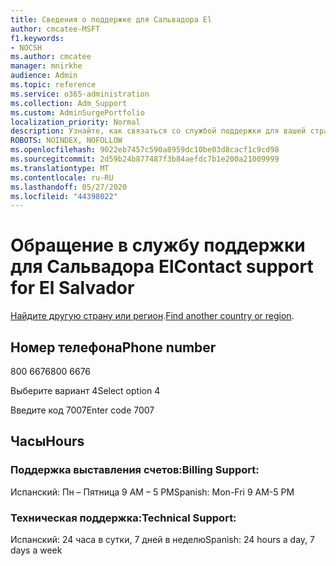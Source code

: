 ```yaml
---
title: Сведения о поддержке для Сальвадора El
author: cmcatee-MSFT
f1.keywords:
- NOCSH
ms.author: cmcatee
manager: mnirkhe
audience: Admin
ms.topic: reference
ms.service: o365-administration
ms.collection: Adm_Support
ms.custom: AdminSurgePortfolio
localization_priority: Normal
description: Узнайте, как связаться со службой поддержки для вашей страны или региона.
ROBOTS: NOINDEX, NOFOLLOW
ms.openlocfilehash: 9022eb7457c590a8959dc10be03d8cacf1c9cd98
ms.sourcegitcommit: 2d59b24b877487f3b84aefdc7b1e200a21009999
ms.translationtype: MT
ms.contentlocale: ru-RU
ms.lasthandoff: 05/27/2020
ms.locfileid: "44398022"
---
```

# <a name="contact-support-for-el-salvador"></a><span data-ttu-id="a9375-103">Обращение в службу поддержки для Сальвадора El</span><span class="sxs-lookup"><span data-stu-id="a9375-103">Contact support for El Salvador</span></span>

<span data-ttu-id="a9375-104">[Найдите другую страну или регион](../contact-support-for-business-products.md).</span><span class="sxs-lookup"><span data-stu-id="a9375-104">[Find another country or region](../contact-support-for-business-products.md).</span></span>

## <a name="phone-number"></a><span data-ttu-id="a9375-105">Номер телефона</span><span class="sxs-lookup"><span data-stu-id="a9375-105">Phone number</span></span>
<span data-ttu-id="a9375-106">800 6676</span><span class="sxs-lookup"><span data-stu-id="a9375-106">800 6676</span></span>

<span data-ttu-id="a9375-107">Выберите вариант 4</span><span class="sxs-lookup"><span data-stu-id="a9375-107">Select option 4</span></span>

<span data-ttu-id="a9375-108">Введите код 7007</span><span class="sxs-lookup"><span data-stu-id="a9375-108">Enter code 7007</span></span>

## <a name="hours"></a><span data-ttu-id="a9375-109">Часы</span><span class="sxs-lookup"><span data-stu-id="a9375-109">Hours</span></span>
### <a name="billing-support"></a><span data-ttu-id="a9375-110">Поддержка выставления счетов:</span><span class="sxs-lookup"><span data-stu-id="a9375-110">Billing Support:</span></span>

<span data-ttu-id="a9375-111">Испанский: Пн – Пятница 9 AM – 5 PM</span><span class="sxs-lookup"><span data-stu-id="a9375-111">Spanish: Mon-Fri 9 AM-5 PM</span></span>

### <a name="technical-support"></a><span data-ttu-id="a9375-112">Техническая поддержка:</span><span class="sxs-lookup"><span data-stu-id="a9375-112">Technical Support:</span></span>

<span data-ttu-id="a9375-113">Испанский: 24 часа в сутки, 7 дней в неделю</span><span class="sxs-lookup"><span data-stu-id="a9375-113">Spanish: 24 hours a day, 7 days a week</span></span>

